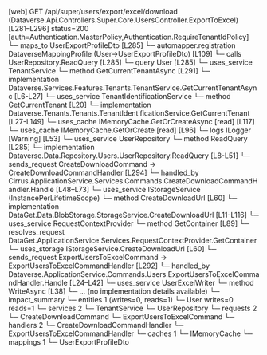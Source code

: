 [web] GET /api/super/users/export/excel/download  (Dataverse.Api.Controllers.Super.Core.UsersController.ExportToExcel)  [L281–L296] status=200 [auth=Authentication.MasterPolicy,Authentication.RequireTenantIdPolicy]
  └─ maps_to UserExportProfileDto [L285]
    └─ automapper.registration DataverseMappingProfile (User->UserExportProfileDto) [L109]
  └─ calls UserRepository.ReadQuery [L285]
  └─ query User [L285]
  └─ uses_service TenantService
    └─ method GetCurrentTenantAsync [L291]
      └─ implementation Dataverse.Services.Features.Tenants.TenantService.GetCurrentTenantAsync [L6-L27]
        └─ uses_service TenantIdentificationService
          └─ method GetCurrentTenant [L20]
            └─ implementation Dataverse.Tenants.Tenants.TenantIdentificationService.GetCurrentTenant [L27-L149]
              └─ uses_cache IMemoryCache.GetOrCreateAsync [read] [L117]
              └─ uses_cache IMemoryCache.GetOrCreate [read] [L96]
              └─ logs ILogger<ITenantIdentificationService> [Warning] [L53]
  └─ uses_service UserRepository
    └─ method ReadQuery [L285]
      └─ implementation Dataverse.Data.Repository.Users.UserRepository.ReadQuery [L8-L51]
  └─ sends_request CreateDownloadCommand -> CreateDownloadCommandHandler [L294]
    └─ handled_by Cirrus.ApplicationService.Services.Commands.CreateDownloadCommandHandler.Handle [L48–L73]
      └─ uses_service IStorageService (InstancePerLifetimeScope)
        └─ method CreateDownloadUrl [L60]
          └─ implementation DataGet.Data.BlobStorage.StorageService.CreateDownloadUrl [L11-L116]
            └─ uses_service RequestContextProvider
              └─ method GetContainer [L89]
                └─ resolves_request DataGet.ApplicationService.Services.RequestContextProvider.GetContainer
      └─ uses_storage IStorageService.CreateDownloadUrl [L60]
  └─ sends_request ExportUsersToExcelCommand -> ExportUsersToExcelCommandHandler [L292]
    └─ handled_by Dataverse.ApplicationService.Commands.Users.ExportUsersToExcelCommandHandler.Handle [L24–L42]
      └─ uses_service UserExcelWriter
        └─ method WriteAsync [L38]
          └─ ... (no implementation details available)
  └─ impact_summary
    └─ entities 1 (writes=0, reads=1)
      └─ User writes=0 reads=1
    └─ services 2
      └─ TenantService
      └─ UserRepository
    └─ requests 2
      └─ CreateDownloadCommand
      └─ ExportUsersToExcelCommand
    └─ handlers 2
      └─ CreateDownloadCommandHandler
      └─ ExportUsersToExcelCommandHandler
    └─ caches 1
      └─ IMemoryCache
    └─ mappings 1
      └─ UserExportProfileDto

